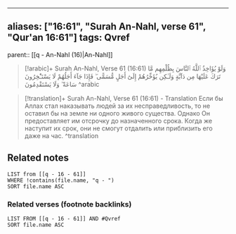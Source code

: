 
---
aliases: ["16:61", "Surah An-Nahl, verse 61", "Qur'an 16:61"]
tags: Qvref
---

parent:: [[q - An-Nahl (16)|An-Nahl]]

> [!arabic]+ Surah An-Nahl, Verse 61 (16:61)
> <span class="quran-arabic">وَلَوْ يُؤَاخِذُ ٱللَّهُ ٱلنَّاسَ بِظُلْمِهِم مَّا تَرَكَ عَلَيْهَا مِن دَآبَّةٍ وَلَـٰكِن يُؤَخِّرُهُمْ إِلَىٰٓ أَجَلٍ مُّسَمًّى ۖ فَإِذَا جَآءَ أَجَلُهُمْ لَا يَسْتَـْٔخِرُونَ سَاعَةً ۖ وَلَا يَسْتَقْدِمُونَ</span>
^arabic

> [!translation]+ Surah An-Nahl, Verse 61 (16:61) - Translation
> Если бы Аллах стал наказывать людей за их несправедливость, то не оставил бы на земле ни одного живого существа. Однако Он предоставляет им отсрочку до назначенного срока. Когда же наступит их срок, они не смогут отдалить или приблизить его даже на час.
^translation



## Related notes
```dataview
LIST from [[q - 16 - 61]]
WHERE !contains(file.name, "q - ")
SORT file.name ASC
```

### Related verses (footnote backlinks)
```dataview
LIST FROM [[q - 16 - 61]] AND #Qvref
SORT file.name ASC
```

